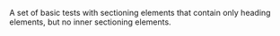 
A set of basic tests with sectioning elements that contain only heading elements,
but no inner sectioning elements.
